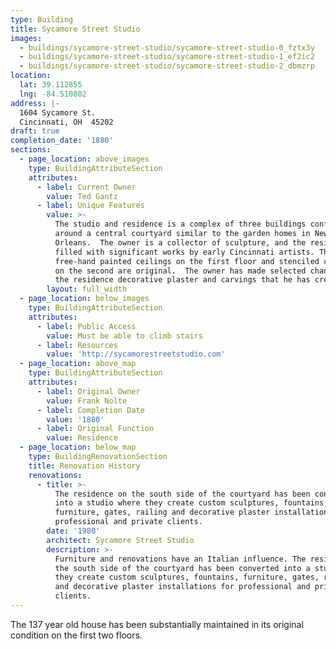 ```yaml
---
type: Building
title: Sycamore Street Studio
images:
  - buildings/sycamore-street-studio/sycamore-street-studio-0_fztx3y
  - buildings/sycamore-street-studio/sycamore-street-studio-1_ef2ic2
  - buildings/sycamore-street-studio/sycamore-street-studio-2_dbmzrp
location:
  lat: 39.112855
  lng: -84.510802
address: |-
  1604 Sycamore St.
  Cincinnati, OH  45202
draft: true
completion_date: '1880'
sections:
  - page_location: above_images
    type: BuildingAttributeSection
    attributes:
      - label: Current Owner
        value: Ted Gantz
      - label: Unique Features
        value: >-
          The studio and residence is a complex of three buildings configured
          around a central courtyard similar to the garden homes in New
          Orleans.  The owner is a collector of sculpture, and the residence is
          filled with significant works by early Cincinnati artists. The
          free-hand painted ceilings on the first floor and stenciled ceilings
          on the second are original.  The owner has made selected changes to
          the residence decorative plaster and carvings that he has created.
        layout: full_width
  - page_location: below_images
    type: BuildingAttributeSection
    attributes:
      - label: Public Access
        value: Must be able to climb stairs
      - label: Resources
        value: 'http://sycamorestreetstudio.com'
  - page_location: above_map
    type: BuildingAttributeSection
    attributes:
      - label: Original Owner
        value: Frank Nolte
      - label: Completion Date
        value: '1880'
      - label: Original Function
        value: Residence
  - page_location: below_map
    type: BuildingRenovationSection
    title: Renovation History
    renovations:
      - title: >-
          The residence on the south side of the courtyard has been converted
          into a studio where they create custom sculptures, fountains,
          furniture, gates, railing and decorative plaster installations for
          professional and private clients.
        date: '1980'
        architect: Sycamore Street Studio
        description: >-
          Furniture and renovations have an Italian influence. The residence on
          the south side of the courtyard has been converted into a studio where
          they create custom sculptures, fountains, furniture, gates, railing
          and decorative plaster installations for professional and private
          clients.
---
```


The 137 year old house has been substantially maintained in its original condition on the first two floors.
